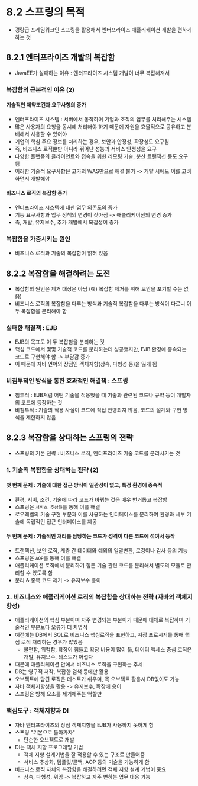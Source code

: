8.2 스프링의 목적
=
- 경량급 프레임워크인 스프링을 활용해서 엔터프라이즈 애플리케이션 개발을 편하게 하는 것

## 8.2.1 엔터프라이즈 개발의 복잡함
- JavaEE가 실패하는 이유 : 엔터프라이즈 시스템 개발이 너무 복잡해져서

### 복잡함의 근본적인 이유 (2)
#### 기술적인 제약조건과 요구사항의 증가
- 엔터프라이즈 시스템 : 서버에서 동작하며 기업과 조직의 업무를 처리해주는 시스템
- 많은 사용자의 요청을 동시에 처리해야 하기 때문에 자원을 효율적으로 공유하고 분배해서 사용할 수 있어야
- 기업의 핵심 주요 정보를 처리하는 경우, 보안과 안정성, 확장성도 요구됨
- 즉, 비즈니스 로직뿐만 아니라 뛰어난 성능과 서비스 안정성을 요구
- 다양한 플랫폼의 클라이언트와 접속을 위한 리모팅 기술, 분산 트랜잭션 등도 요구됨
- 이러한 기술적 요구사항은 고가의 WAS만으로 해결 불가 -> 개발 시에도 이를 고려하면서 개발해야

#### 비즈니스 로직의 복잡함 증가
- 엔터프라이즈 시스템에 대한 업무 의존도의 증가
- 기능 요구사항과 업무 정책의 변경이 잦아짐 -> 애플리케이션의 변경 증가
- 즉, 개발, 유지보수, 추가 개발에서 복잡성이 증가

### 복잡함을 가중시키는 원인
- 비즈니스 로직과 기술의 복잡함이 얽혀 있음

## 8.2.2 복잡함을 해결하려는 도전
- 복잡함의 원인은 제거 대상은 아님 (예) 복잡함 제거를 위해 보안을 포기할 수는 없음)
- 비즈니스 로직의 복잡함을 다루는 방식과 기술적 복잡함을 다루는 방식이 다르니 이 두 복잡함을 분리해야 함

### 실패한 해결책 : EJB
- EJB의 목표도 이 두 복잡함을 분리하는 것
- 핵심 코드에서 몇몇 기술적 코드를 분리하는데 성공했지만, EJB 환경에 종속되는 코드로 구현해야 함 -> 부담감 증가
- 이 때문에 자바 언어의 장점인 객체지향(상속, 다형성 등)을 잃게 됨

### 비침투적인 방식을 통한 효과적인 해결책 : 스프링
- 침투적 : EJB처럼 어떤 기술을 적용했을 때 기술과 관련된 코드나 규약 등이 개발자의 코드에 등장하는 것
- 비침투적 : 기술의 적용 사실이 코드에 직접 반영되지 않음, 코드의 설계와 구현 방식을 제한하지 않음

## 8.2.3 복잡함을 상대하는 스프링의 전략
- 스프링의 기본 전략 : 비즈니스 로직, 엔터프라이즈 기술 코드를 분리시키는 것

### 1. 기술적 복잡함을 상대하는 전략 (2)
#### 첫 번째 문제 : 기술에 대한 접근 방식이 일관성이 없고, 특정 환경에 종속적
- 환경, 서버, 조건, 기술에 따라 코드가 바뀌는 것은 매우 번거롭고 복잡함
- 스프링은 `서비스 추상화`를 통해 이를 해결
- 로우레벨의 기술 구현 부분과 이를 사용하는 인터페이스를 분리하여 환경과 세부 기술에 독립적인 접근 인터페이스를 제공

#### 두 번째 문제 : 기술적인 처리를 담당하는 코드가 성격이 다른 코드에 섞여서 등작
- 트랜잭션, 보안 로직, 계층 간 데이터와 예외의 일괄변환, 로깅이나 감사 등의 기능
- 스프링은 `AOP`를 통해 이를 해결
- 애플리케이션 로직에서 분리하기 힘든 기술 관련 코드를 분리해서 별도의 모듈로 관리할 수 있도록 함
- 분리 & 중복 코드 제거 -> 유지보수 용이

### 2. 비즈니스와 애플리케이션 로직의 복잡함을 상대하는 전략 (자바의 객체지향성)
- 애플리케이션의 핵심 부분이며 자주 변경되는 부분이기 때문에 대체로 복잡하며 기술적인 부분보다 오류가 더 치명적
- 예전에는 DB에서 SQL로 비즈니스 핵심로직을 표현하고, 저장 프로시저를 통해 핵심 로직 처리하는 경우가 많았음
  - 불편함, 위험함, 확장이 힘들고 확장 비용이 많이 듦, 데이터 액세스 중심 로직은 개발, 유지보수, 테스트가 어렵다
- 때문에 애플리케이션 안에서 비즈니스 로직을 구현하는 추세
- DB는 영구적 저작, 복잡한 검색 등에만 활용
- 오브젝트에 담긴 로직은 테스트가 쉬우며, 목 오브젝트 활용시 DB없이도 가능
- 자바 객체지향성을 활용 -> 유지보수, 확장에 용이
- 스프링은 방해 요소를 제거해주는 역할만

### 핵심도구 : 객체지향과 DI
- 자바 엔터프라이즈의 장점 객체지향을 EJB가 사용하지 못하게 함
- 스프링 "기본으로 돌아가자"
  - 단순한 오브젝트로 개발
- DI는 객체 지향 프로그래밍 기법
  - 객체 지향 설계기법을 잘 적용할 수 있는 구조로 만들어줌 
  - 서비스 추상화, 템플릿/콜백, AOP 등의 기술을 가능하게 함
- 비즈니스 로직 자체의 복잡함을 해결하려면 객체 지향 설계 기법이 중요 
  - 상속, 다형성, 위임 -> 복잡하고 자주 변하는 업무 대응 가능